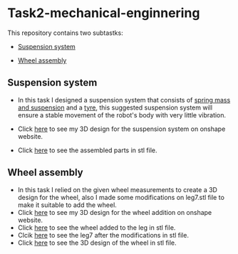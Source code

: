 # Task2-mechanical-enginnering

This repository contains two subtastks:

- [Suspension system](https://github.com/farahhrs/Task2-mechanical-engineering#suspension-system)

- [Wheel assembly](https://github.com/farahhrs/Task2-mechanical-engineering#wheel-assembly)

## Suspension system

- In this task I designed a suspension system that consists of [spring mass and suspension](https://github.com/farahhrs/Task2-mechanical-enginnering/blob/main/Suspension%20system/Spring%20mass%20%26%20Suspension.stl) and a [tyre](https://github.com/farahhrs/Task2-mechanical-enginnering/blob/main/Suspension%20system/Tyre.stl), this suggested suspension system will ensure a stable movement of the robot's body with very little vibration.

- Click [here](https://cad.onshape.com/documents/d270e4ce16cea7a524b16679/w/d8e57e0d3c70579a8dcb5be5/e/a987e54ffcb0bfd7058fc1e4?renderMode=0&uiState=62dec27fc9e10635e6af60f9) to see my 3D design for the suspension system on onshape website. 

- Click [here](https://github.com/farahhrs/Task2-mechanical-enginnering/blob/main/Suspension%20system/Assemblly.stl) to see the assembled parts in stl file.

## Wheel assembly 
- In this task I relied on the given wheel measurements to create a 3D design for the wheel, also I made some modifications on leg7.stl file to make it suitable to add the wheel. 
- Click [here](https://cad.onshape.com/documents/d3f96de37bd1e9ba26ff9309/w/d3a7459ea611409205937fad/e/23ff091013d17f4988cee582?renderMode=0&uiState=62dec8bd63593d70d4e9cdbf) to see my 3D design for the wheel addition on onshape website. 
- Click [here](https://github.com/farahhrs/Task2-mechanical-enginnering/blob/main/Wheel%20assembly/Assembly.stl) to see the wheel added to the leg in stl file.
- Clcik [here](https://github.com/farahhrs/Task2-mechanical-enginnering/blob/main/Wheel%20assembly/leg7.stl) to see the leg7 after the modifications in stl file.
- Click [here](https://github.com/farahhrs/Task2-mechanical-enginnering/blob/main/Wheel%20assembly/Wheel.stl) to see the 3D design of the wheel in stl file.




